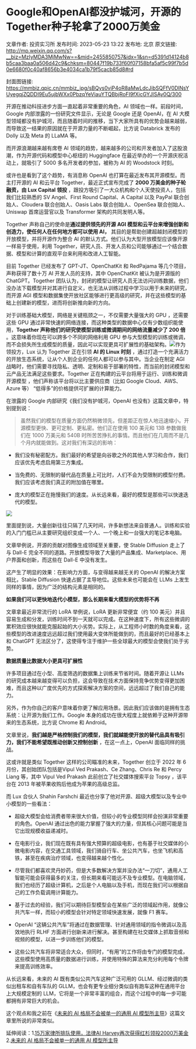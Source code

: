 # Google和OpenAI都没护城河，开源的Together种子轮拿了2000万美金

文章作者: 投资实习所
发布时间: 2023-05-23 13:22
发布地: 北京
原文链接: http://mp.weixin.qq.com/s?__biz=MzIyMDA3MjMwNw==&mid=2455850757&idx=1&sn=d5391d14124b8b5caa3baa0a506d42c9&chksm=80447f19b733f60f07158bfa5af5c99f7b5d0e6680f0c40af8656b3e4034ca1b79f5cacb85d8#rd

封面图链接: https://mmbiz.qpic.cn/mmbiz_jpg/sBQys0vjP4oR8aMwLdcJibSQFfV0DlNsYUyegqjZQDDI9Eu5ujbWXx0PbzqYeViauYTQBbjRoFI9fXicGYJlSAy0Q/300

开源在推动科技进步方面一直起着非常重要的角色，AI 领域也一样。前段时间，Google 内部泄露的一份研究文件显示，无论是 Google 还是
OpenAI，在 AI 大模型领域都没有护城河，而且随着时间的推移，当下大家所具有的优势会越来越弱，而导致这一结果的原因就在于开源力量的不断崛起，比方说
Databrick 发布的 Dolly 以及 Meta 的 LLaMA 等。

而开源浪潮越来越有席卷 AI 领域的趋势，越来越多的公司和开发者加入了这股浪潮，作为开源代码和模型中心枢纽的 Huggingface
在最近举办的一个开源庆祝活动上，就吸引了 5000 多名开发者的参加，被称为 AI 的 Woodstock 时刻。

或许也是看到了这个趋势，有消息称 OpenAI 也打算在最近发布其开源模型。而主打开源的 AI 和云平台 Together，最近正式宣布完成了 **2000
万美金的种子轮融资，由 Lux Capital 领投** ，跟投方吸引了一大众机构和个人天使投资人，包括我们比较熟悉的 SV Angel、First
Round Capital、A Capital 以及 PayPal 联合创始人、Cloudera 联合创始人、Oasis Labs
联合创始人、OpenSea 联合创始人、Uniswap 首席运营官以及 Transformer 架构的共同发明人等。

Together 声称自己的使命是**通过提供领先的开源 AGI 模型和云平台来增强创新和创造力，使任何人在任何地方都可以使用 AI，**
其目的是帮助创建超越封闭模型的开放模型，并将开源作为整合 AI 的默认方式。他们认为大型开放模型应该像开源一样易于使用，利用
Together，研究人员、开发人员和公司能够通过一个结合数据、模型和计算的直观平台来利用和改进人工智能。

目前 Together 已经发布了 GPT-JT、OpenChatKit 和 RedPajama 等几个项目，声称获得了数十万 AI 开发人员的支持，其中
OpenChatKit 被认为是开源版的 ChatGPT。Together
团队认为，封闭的模型让研究人员无法访问训练数据，他们没办法下载模型并对其进行自定义，也无法从训练过程中学习以用于未来的研究，而开源 AGI
模型和数据集使开放社区能够进行更高级的研究，并在这些模型的基础上创建新的模型，进而将创新推向新的方向。

对于训练基础大模型，网络是关键瓶颈之一，不仅需要大量强大的 GPU ，还需要这些 GPU
通过非常快速的网络连接，而这种类型的数据中心仅有少数组织能使用，**Together 声称他们的研究使模型训练或微调期间的网络流量减少了 200 倍**
。这意味着你现在可以跨多个不同的网络利用 GPU
参与大型模型的训练或微调，而不会损失所生成模型的质量，因此可以实现更具可扩展性的基础架构。![](https://mmbiz.qpic.cn/mmbiz_jpg/sBQys0vjP4oR8aMwLdcJibSQFfV0DlNsYrfNkUF5ydFXS1SuIlCw5biaS0qicA86FW9SocmfrY49GJa49w1ltddyQ/640?wx_fmt=jpeg)作为领投方，Lux
认为 Together 正在引领 **AI 的 Linux 时刻**
，通过打造一个充满活力的开放生态系统，让从个人到企业的任何人都可以参与其中。当企业在制定 AGI
战略时，他们需要寻找隐私、透明、定制和易于部署的特性，而当前的封闭模型和云产品无法满足这些要求。Together
正在构建的云平台将用于运行、训练和微调开源模型 ，他们声称该平台将以比主要供应商（比如 Google Cloud、AWS、Azure 等）
“低得多”的价格提供可扩展的计算能力。

在泄露的 Google 内部研究《我们没有护城河，OpenAI 也没有》这篇文章中，特别提到说：

> 虽然我们的模型在质量方面仍然稍微领先，但差距正在惊人地迅速缩小。开源模型更快、更可定制、更私密。他们正在使用 100 美元和 13B 参数做我们在
> 1000 万美元和 540B 时所苦苦挣扎的事情。而且他们在几周而不是几个月内就能做到。这对我们有深远的影响：

  * 我们没有秘密配方。我们最好的希望是向谷歌之外的其他人学习和合作，我们应该优先考虑启用第三方集成。

  * 当免费的、无限制的替代品在质量上可比时，人们不会为受限制的模型付费。我们应该考虑我们真正的附加值在哪里。

  * 庞大的模型正在拖慢我们的速度。从长远来看，最好的模型是那些可以快速迭代的模型。

![](https://mmbiz.qpic.cn/mmbiz_jpg/sBQys0vjP4oR8aMwLdcJibSQFfV0DlNsYTMuBDtFt1cnNHwJjib3lFTt6ib8RBjshiaa7VQ14ThE72ErLmA24XcPsQ/640?wx_fmt=jpeg)

里面提到说，大量创新往往只隔了几天时间，许多新想法来自普通人。训练和实验的入门门槛已从主要研究组织变成一个人、一个晚上和一台强大的笔记本电脑。

文章举例说，开源的贡献对图像生成领域至关重要，使 Stable Diffusion 走上了与 Dall-E
完全不同的道路。开放模型导致了大量的产品集成、Marketplace、用户界面和创新，而这些在 Dall-E 中没有发生。

这产生了明显的效果：在影响力方面，与变得越来越无关的 OpenAI 的解决方案相比，Stable Diffusion 快速占据了主导地位。这些未来也可能会在
LLMs 上发生同样的事情，因为广泛的结构元素是相同的。

**如果我们可以更快地迭代小模型，那么长期来看大模型的优势将不再**

文章拿最近非常流行的 LoRA 举例说，LoRA 更新非常便宜（约 100
美元）并且容易生成和分发，训练时间不到一天就可以完成。在这种速度下，所有这些微调的累积效应很快就能克服起始的大小劣势。实际上，从工程师小时数的角度来看，这些模型的改进速度远远超过我们使用最大变体所能做到的，而且最好的已经基本上和
ChatGPT 无法区分了，这使得专注于维护一些全球最大的模型会使我们处于劣势。

**数据质量比数据大小更具可扩展性**

许多项目通过在小型、高度筛选的数据集上训练来节省时间。随着开源让 LLMs
的研究成本越来越变得可以负担，这会导致在技术方面保持竞争优势变得更加困难，而且这种以广度优先的方式探索解决方案的空间，远远超过了我们自己的能力。

另外，作为你自己的客户意味着你更了解应用场景。因此我们应该做的是拥有生态系统：让开源为我们工作。Google
本身的成功在很大程度上就依赖于这种开源带来的生态系统，比方说 Chrome 和 Android。

文章里说，**我们越是严格控制我们的模型，我们就越能使开放的替代品具有吸引力，我们不能希望既推动创新又控制创新** ，在这一点上，OpenAI
面临同样的挑战。

这或许就是类似 Together 这样的公司瞄准的未来，Together 创立于 2022 年 6 月份，其创始团队包括是Vipul Ved
Prakash、Ce Zhang、Chris Re 和 Percy Liang 等，其中 Vipul Ved Prakash 此前创立了社交媒体搜索平台
Topsy ，该平台在 2013 年被苹果收购后他成为苹果的高级总监。

而 Lux 合伙人 Shahin Farshchi 最近也分享了他对开源、超级大模型以及专业中小模型的一些看法：

  * 超级大模型会给消费者带来很大价值，但较小的专业模型同样会扮演非常重要的角色。OpenAI 通过出色的能力掌握了强大的力量，但其核心问题可能是当它出现规模收益递减时。

  * 在电影行业，我们现在既有具有强大预算的超级电影，也有基于社交媒体的小微电影内容，在交通工具领域，我们骑自行车、坐公共汽车，也坐飞机和高铁，甚至在疾病治疗领域，也变得越来越个性化。

  * 尽管我们都喜欢灵丹妙药，但是大多数解决方案并没办法“一刀切”，通用人工智能可能会获得最多的关注，但长期来看可能远不及专业模型。在电脑领域，我们也经历了超级计算机，之后是个人电脑以及手机，而现在我们可以根据自己的工作负载调用计算能力。

  * 基于过去的经验，我们可以期待巨型模型会在某些广泛的领域起作用，就像公共汽车一样，而较小的模型会针对特定领域快速发展，就像 F1 赛车。

  * OpenAI “这辆公共汽车”将通过在数据管理、针对通用领域的指令微调以及高效地执行 RLHF 方面进行创新来进行解决。甚至构建在社交媒体上抓取音频和视频的模型，以进一步训练他们的模型。

  * 这些公共汽车将非常适合大众，但同时，“有用”的工作将由专门的模型完成，这些模型使用高质量的数据进行训练，并使用特殊的算法来充分利用每个令牌来提高训练效率。

从长远来看，未来的 AI 既有类似公共汽车这种广泛可用的 GLLM、经过微调的类似出租车和自有车队的
GLLM，也会有更专业细分类似自有跑车这种在通用平台上大规模定制的 LLM，它将是一个非常丰富的组合，而这个过程中的每一步可能都拥有非常巨大的机会。

这个观点和我之前在《[未来的 AI 格局不会被单一的通用 AI
模型所主导](http://mp.weixin.qq.com/s?__biz=MzIyMDA3MjMwNw==&mid=2455850616&idx=1&sn=efbef90b87a77c8b0edd7f64150c25d8&chksm=80447e64b733f772ec9c6071de219b3a8f917430bf750b6d78055e48bd6d1f90b430a359cf74&scene=21#wechat_redirect)》这篇文章里所说的非常类似。

延伸阅读：1.[15万家律所排队使用，法律AI
Harvey再次获得红杉领投2000万美金](http://mp.weixin.qq.com/s?__biz=MzIyMDA3MjMwNw==&mid=2455850683&idx=1&sn=faf180c251a383821fe092103007ce67&chksm=80447ea7b733f7b13073cac1423de8a2929d4cf88f7c43fe9be329aa6a25d2862b538c772c59&scene=21#wechat_redirect)2.[未来的
AI 格局不会被单一的通用 AI
模型所主导](http://mp.weixin.qq.com/s?__biz=MzIyMDA3MjMwNw==&mid=2455850616&idx=1&sn=efbef90b87a77c8b0edd7f64150c25d8&chksm=80447e64b733f772ec9c6071de219b3a8f917430bf750b6d78055e48bd6d1f90b430a359cf74&scene=21#wechat_redirect)

